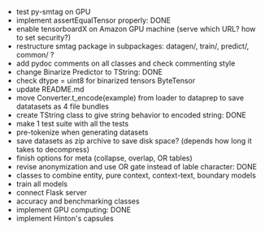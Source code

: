 - test py-smtag on GPU
- implement assertEqualTensor properly: DONE
- enable tensorboardX on Amazon GPU machine (serve which URL? how to set security?)
- restructure smtag package in subpackages: datagen/, train/, predict/, common/ ?
- add pydoc comments on all classes and check commenting style
- change Binarize Predictor to TString: DONE
- check dtype = uint8 for binarized tensors ByteTensor
- update README.md
- move Converter.t_encode(example) from loader to dataprep to save datatasets as 4 file bundles
- create TString class to give string behavior to encoded string: DONE
- make 1 test suite with all the tests
- pre-tokenize when generating datasets
- save datasets as zip archive to save disk space? (depends how long it takes to decompress)
- finish options for meta (collapse, overlap, OR tables)
- revise anonymization and use OR gate instead of lable character: DONE
- classes to combine entity, pure context, context-text, boundary models
- train all models
- connect Flask server
- accuracy and benchmarking classes
- implement GPU computing: DONE
- implement Hinton's capsules
